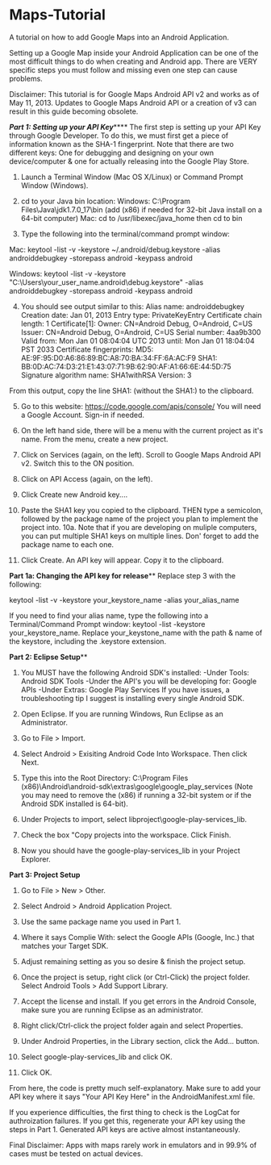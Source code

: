 Maps-Tutorial
=============

A tutorial on how to add Google Maps into an Android Application.

Setting up a Google Map inside your Android Application can be one of the most difficult things to do when creating
and Android app. There are VERY specific steps you must follow and missing even one step can cause problems.

Disclaimer: This tutorial is for Google Maps Android API v2 and works as of May 11, 2013. Updates to Google Maps Android
API or a creation of v3 can result in this guide becoming obsolete.

*******Part 1: Setting up your API Key***********
The first step is setting up your API Key through Google Developer. To do this, we must first get a piece of information known as the SHA-1 fingerprint. Note that there are two different keys: One for debugging and designing on your own device/computer & one for actually releasing into the Google Play Store.

1. Launch a Terminal Window (Mac OS X/Linux) or Command Prompt Window (Windows).
2. cd to your Java bin location:
  Windows: C:\Program Files\Java\jdk1.7.0_17\bin   (add (x86) if needed for 32-bit Java install on a 64-bit computer)
	Mac: cd to /usr/libexec/java_home then cd to bin

3. Type the following into the terminal/command prompt window:

Mac: keytool -list -v -keystore ~/.android/debug.keystore -alias androiddebugkey -storepass android -keypass android

Windows: keytool -list -v -keystore "C:\Users\your_user_name\.android\debug.keystore" -alias androiddebugkey -storepass android -keypass android

4. You should see output similar to this:
 Alias name: androiddebugkey
 Creation date: Jan 01, 2013
 Entry type: PrivateKeyEntry
 Certificate chain length: 1
 Certificate[1]:
 Owner: CN=Android Debug, O=Android, C=US
 Issuer: CN=Android Debug, O=Android, C=US
 Serial number: 4aa9b300
 Valid from: Mon Jan 01 08:04:04 UTC 2013 until: Mon Jan 01 18:04:04 PST 2033
 Certificate fingerprints:
      MD5:  AE:9F:95:D0:A6:86:89:BC:A8:70:BA:34:FF:6A:AC:F9
      SHA1: BB:0D:AC:74:D3:21:E1:43:07:71:9B:62:90:AF:A1:66:6E:44:5D:75
      Signature algorithm name: SHA1withRSA
      Version: 3

From this output, copy the line SHA1: (without the SHA1:) to the clipboard.

5. Go to this website: https://code.google.com/apis/console/ You will need a Google Account. Sign-in if needed.

6. On the left hand side, there will be a menu with the current project as it's name. From the menu, create a new project.

7. Click on Services (again, on the left). Scroll to Google Maps Android API v2. Switch this to the ON position.

8. Click on API Access (again, on the left).

9. Click Create new Android key....

10. Paste the SHA1 key you copied to the clipboard. THEN type a semicolon, followed by the package name of the project you plan to implement the project into.
10a. Note that if you are developing on muliple computers, you can put multiple SHA1 keys on multiple lines. Don' forget to add the package name to each one.

11. Click Create. An API key will appear. Copy it to the clipboard.

****Part 1a: Changing the API key for release******
Replace step 3 with the following:

keytool -list -v -keystore your_keystore_name -alias your_alias_name

If you need to find your alias name, type the following into a Terminal/Command Prompt window: keytool -list -keystore your_keystore_name. Replace your_keystone_name with the path & name of the keystore, including the .keystore extension.

********Part 2: Eclipse Setup**********
1. You MUST have the following Android SDK's installed:
-Under Tools: Android SDK Tools
-Under the API's you will be developing for: Google APIs
-Under Extras: Google Play Services
If you have issues, a troubleshooting tip I suggest is installing every single Android SDK.

2. Open Eclipse. If you are running Windows, Run Eclipse as an Administrator.

3. Go to File > Import.

4. Select Android > Exisiting Android Code Into Workspace. Then click Next.

5. Type this into the Root Directory: C:\Program Files (x86)\Android\android-sdk\extras\google\google_play_services (Note you may need to remove the (x86) if running a 32-bit system or if the Android SDK installed is 64-bit).

6. Under Projects to import, select libproject\google-play-services_lib.

7. Check the box "Copy projects into the workspace. Click Finish.

8. Now you should have the google-play-services_lib in your Project Explorer.

**********Part 3: Project Setup**********
1. Go to File > New > Other.

2. Select Android > Android Application Project.

3. Use the same package name you used in Part 1.

4. Where it says Complie With: select the Google APIs (Google, Inc.) that matches your Target SDK.

5. Adjust remaining setting as you so desire & finish the project setup.

6. Once the project is setup, right click (or Ctrl-Click) the project folder. Select Android Tools > Add Support Library.

7. Accept the license and install. If you get errors in the Android Console, make sure you are running Eclipse as an administrator.

8. Right click/Ctrl-click the project folder again and select Properties.

9. Under Android Properties, in the Library section, click the Add... button.

10. Select google-play-services_lib and click OK.

11. Click OK.


From here, the code is pretty much self-explanatory. Make sure to add your API key where it says "Your API Key Here" in the AndroidManifest.xml file.

If you experience difficulties, the first thing to check is the LogCat for authroization failures. If you get this, regenerate your API key using the steps in Part 1. Generated API keys are active almost instantaneously.

Final Disclaimer: Apps with maps rarely work in emulators and in 99.9% of cases must be tested on actual devices.
